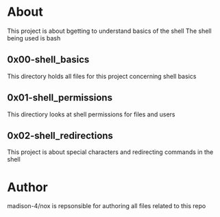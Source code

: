 # About
This project is about bgetting to understand basics of the shell
The shell being used is bash
## 0x00-shell_basics
This directory holds all files for this project concerning shell basics
## 0x01-shell_permissions
This directiory looks at shell permissions for files and users
## 0x02-shell_redirections
This project is about special characters and redirecting commands in the shell

# Author
madison-4/nox is repsonsible for authoring all files related to this repo